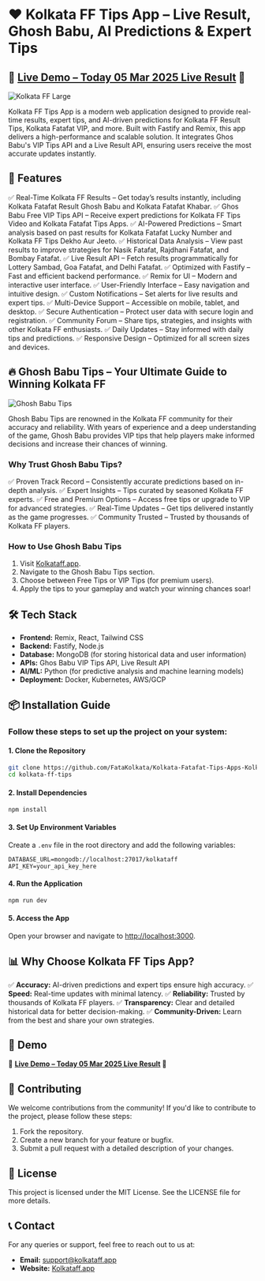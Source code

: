 # ❤️ Kolkata FF Tips App – Live Result, Ghosh Babu, AI Predictions & Expert Tips

## 🚀 [Live Demo – Today 05 Mar 2025 Live Result](https://kolkataff.app) 🚀

![Kolkata FF Large](https://kolkataff.app/images/kolkata-ff-large.webp)

Kolkata FF Tips App is a modern web application designed to provide real-time results, expert tips, and AI-driven predictions for Kolkata FF Result Tips, Kolkata Fatafat VIP, and more. Built with Fastify and Remix, this app delivers a high-performance and scalable solution. It integrates Ghos Babu's VIP Tips API and a Live Result API, ensuring users receive the most accurate updates instantly.

## 🌟 Features
✅ Real-Time Kolkata FF Results – Get today’s results instantly, including Kolkata Fatafat Result Ghosh Babu and Kolkata Fatafat Khabar.
✅ Ghos Babu Free VIP Tips API – Receive expert predictions for Kolkata FF Tips Video and Kolkata Fatafat Tips Apps.
✅ AI-Powered Predictions – Smart analysis based on past results for Kolkata Fatafat Lucky Number and Kolkata FF Tips Dekho Aur Jeeto.
✅ Historical Data Analysis – View past results to improve strategies for Nasik Fatafat, Rajdhani Fatafat, and Bombay Fatafat.
✅ Live Result API – Fetch results programmatically for Lottery Sambad, Goa Fatafat, and Delhi Fatafat.
✅ Optimized with Fastify – Fast and efficient backend performance.
✅ Remix for UI – Modern and interactive user interface.
✅ User-Friendly Interface – Easy navigation and intuitive design.
✅ Custom Notifications – Set alerts for live results and expert tips.
✅ Multi-Device Support – Accessible on mobile, tablet, and desktop.
✅ Secure Authentication – Protect user data with secure login and registration.
✅ Community Forum – Share tips, strategies, and insights with other Kolkata FF enthusiasts.
✅ Daily Updates – Stay informed with daily tips and predictions.
✅ Responsive Design – Optimized for all screen sizes and devices.

## 🔥 Ghosh Babu Tips – Your Ultimate Guide to Winning Kolkata FF
![Ghosh Babu Tips](https://kolkataff.app/images/ghosh-babu-tips-large.webp)

Ghosh Babu Tips are renowned in the Kolkata FF community for their accuracy and reliability. With years of experience and a deep understanding of the game, Ghosh Babu provides VIP tips that help players make informed decisions and increase their chances of winning.

### Why Trust Ghosh Babu Tips?
✅ Proven Track Record – Consistently accurate predictions based on in-depth analysis.
✅ Expert Insights – Tips curated by seasoned Kolkata FF experts.
✅ Free and Premium Options – Access free tips or upgrade to VIP for advanced strategies.
✅ Real-Time Updates – Get tips delivered instantly as the game progresses.
✅ Community Trusted – Trusted by thousands of Kolkata FF players.

### How to Use Ghosh Babu Tips
1. Visit [Kolkataff.app](https://kolkataff.app).
2. Navigate to the Ghosh Babu Tips section.
3. Choose between Free Tips or VIP Tips (for premium users).
4. Apply the tips to your gameplay and watch your winning chances soar!

## 🛠️ Tech Stack
- **Frontend:** Remix, React, Tailwind CSS
- **Backend:** Fastify, Node.js
- **Database:** MongoDB (for storing historical data and user information)
- **APIs:** Ghos Babu VIP Tips API, Live Result API
- **AI/ML:** Python (for predictive analysis and machine learning models)
- **Deployment:** Docker, Kubernetes, AWS/GCP

## 📦 Installation Guide
### Follow these steps to set up the project on your system:

#### 1. Clone the Repository
```sh
git clone https://github.com/FataKolkata/Kolkata-Fatafat-Tips-Apps-Kolkata-FF-Ghosh-Babu.git
cd kolkata-ff-tips
```

#### 2. Install Dependencies
```sh
npm install
```

#### 3. Set Up Environment Variables
Create a `.env` file in the root directory and add the following variables:
```env
DATABASE_URL=mongodb://localhost:27017/kolkataff
API_KEY=your_api_key_here
```

#### 4. Run the Application
```sh
npm run dev
```

#### 5. Access the App
Open your browser and navigate to [http://localhost:3000](http://localhost:3000).

## 📊 Why Choose Kolkata FF Tips App?
✅ **Accuracy:** AI-driven predictions and expert tips ensure high accuracy.
✅ **Speed:** Real-time updates with minimal latency.
✅ **Reliability:** Trusted by thousands of Kolkata FF players.
✅ **Transparency:** Clear and detailed historical data for better decision-making.
✅ **Community-Driven:** Learn from the best and share your own strategies.

## 📝 Demo
🚀 **[Live Demo – Today 05 Mar 2025 Live Result](https://kolkataff.app) 🚀**

## 🤝 Contributing
We welcome contributions from the community! If you'd like to contribute to the project, please follow these steps:
1. Fork the repository.
2. Create a new branch for your feature or bugfix.
3. Submit a pull request with a detailed description of your changes.

## 📜 License
This project is licensed under the MIT License. See the LICENSE file for more details.

## 📞 Contact
For any queries or support, feel free to reach out to us at:
- **Email:** support@kolkataff.app
- **Website:** [Kolkataff.app](https://kolkataff.app)
